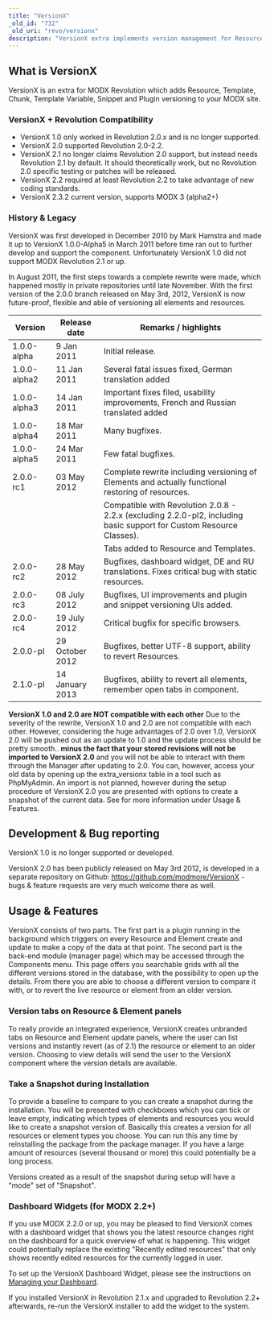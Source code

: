 ```yaml
---
title: "VersionX"
_old_id: "732"
_old_uri: "revo/versionx"
description: "VersionX extra implements version management for Resources, Templates, Chunks, Template Variables, as well as Snippets and Plugins"
---
```


## What is VersionX

VersionX is an extra for MODX Revolution which adds Resource, Template, Chunk, Template Variable, Snippet and Plugin versioning to your MODX site.

### VersionX + Revolution Compatibility

- VersionX 1.0 only worked in Revolution 2.0.x and is no longer supported.
- VersionX 2.0 supported Revolution 2.0-2.2.
- VersionX 2.1 no longer claims Revolution 2.0 support, but instead needs Revolution 2.1 by default. It should theoretically work, but no Revolution 2.0 specific testing or patches will be released.
- VersionX 2.2 required at least Revolution 2.2 to take advantage of new coding standards.
- VersionX 2.3.2 current version, supports MODX 3 (alpha2+)

### History & Legacy

VersionX was first developed in December 2010 by Mark Hamstra and made it up to VersionX 1.0.0-Alpha5 in March 2011 before time ran out to further develop and support the component. Unfortunately VersionX 1.0 did not support MODX Revolution 2.1 or up.

In August 2011, the first steps towards a complete rewrite were made, which happened mostly in private repositories until late November. With the first version of the 2.0.0 branch released on May 3rd, 2012, VersionX is now future-proof, flexible and able of versioning all elements and resources.

| Version      | Release date    | Remarks / highlights                                                                                                 |
| ------------ | --------------- | -------------------------------------------------------------------------------------------------------------------- |
| 1.0.0-alpha  | 9 Jan 2011      | Initial release.                                                                                                     |
| 1.0.0-alpha2 | 11 Jan 2011     | Several fatal issues fixed, German translation added                                                                 |
| 1.0.0-alpha3 | 14 Jan 2011     | Important fixes filed, usability improvements, French and Russian translated added                                   |
| 1.0.0-alpha4 | 18 Mar 2011     | Many bugfixes.                                                                                                       |
| 1.0.0-alpha5 | 24 Mar 2011     | Few fatal bugfixes.                                                                                                  |
| 2.0.0-rc1    | 03 May 2012     | Complete rewrite including versioning of Elements and actually functional restoring of resources.                    |
|              |                 | Compatible with Revolution 2.0.8 - 2.2.x (excluding 2.2.0-pl2, including basic support for Custom Resource Classes). |
|              |                 | Tabs added to Resource and Templates.                                                                                |
| 2.0.0-rc2    | 28 May 2012     | Bugfixes, dashboard widget, DE and RU translations. Fixes critical bug with static resources.                        |
| 2.0.0-rc3    | 08 July 2012    | Bugfixes, UI improvements and plugin and snippet versioning UIs added.                                               |
| 2.0.0-rc4    | 19 July 2012    | Critical bugfix for specific browsers.                                                                               |
| 2.0.0-pl     | 29 October 2012 | Bugfixes, better UTF-8 support, ability to revert Resources.                                                         |
| 2.1.0-pl     | 14 January 2013 | Bugfixes, ability to revert all elements, remember open tabs in component.                                           |

**VersionX 1.0 and 2.0 are NOT compatible with each other**
Due to the severity of the rewrite, VersionX 1.0 and 2.0 are not compatible with each other. However, considering the huge advantages of 2.0 over 1.0, VersionX 2.0 will be pushed out as an update to 1.0 and the update process should be pretty smooth.. **minus the fact that your stored revisions will not be imported to VersionX 2.0** and you will not be able to interact with them through the Manager after updating to 2.0. You can, however, access your old data by opening up the extra\_versionx table in a tool such as PhpMyAdmin. An import is not planned, however during the setup procedure of VersionX 2.0 you are presented with options to create a snapshot of the current data. See for more information under Usage & Features.

## Development & Bug reporting

VersionX 1.0 is no longer supported or developed.

VersionX 2.0 has been publicly released on May 3rd 2012, is developed in a separate repository on Github: <https://github.com/modmore/VersionX> - bugs & feature requests are very much welcome there as well.

## Usage & Features

VersionX consists of two parts. The first part is a plugin running in the background which triggers on every Resource and Element create and update to make a copy of the data at that point. The second part is the back-end module (manager page) which may be accessed through the Components menu. This page offers you searchable grids with all the different versions stored in the database, with the possibility to open up the details. From there you are able to choose a different version to compare it with, or to revert the live resource or element from an older version.

### Version tabs on Resource & Element panels

To really provide an integrated experience, VersionX creates unbranded tabs on Resource and Element update panels, where the user can list versions and instantly revert (as of 2.1) the resource or element to an older version. Choosing to view details will send the user to the VersionX component where the version details are available.

### Take a Snapshot during Installation

To provide a baseline to compare to you can create a snapshot during the installation. You will be presented with checkboxes which you can tick or leave empty, indicating which types of elements and resources you would like to create a snapshot version of. Basically this creates a version for all resources or element types you choose. You can run this any time by reinstalling the package from the package manager. If you have a large amount of resources (several thousand or more) this could potentially be a long process.

Versions created as a result of the snapshot during setup will have a "mode" set of "Snapshot".

### Dashboard Widgets (for MODX 2.2+)

If you use MODX 2.2.0 or up, you may be pleased to find VersionX comes with a dashboard widget that shows you the latest resource changes right on the dashboard for a quick overview of what is happening. This widget could potentially replace the existing "Recently edited resources" that only shows recently edited resources for the currently logged in user.

To set up the VersionX Dashboard Widget, please see the instructions on [Managing your Dashboard](administering-your-site/dashboards/managing-your-dashboard "Managing Your Dashboard").

If you installed VersionX in Revolution 2.1.x and upgraded to Revolution 2.2+ afterwards, re-run the VersionX installer to add the widget to the system.
